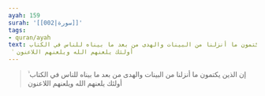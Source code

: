 ```yaml
---
ayah: 159
surah: '[[002|سورة]]'
tags:
- quran/ayah
text: إن الذين يكتمون ما أنزلنا من البينات والهدى من بعد ما بيناه للناس في الكتاب
  ۙ أولئك يلعنهم الله ويلعنهم اللاعنون
---
```

> إن الذين يكتمون ما أنزلنا من البينات والهدى من بعد ما بيناه للناس في الكتاب ۙ أولئك يلعنهم الله ويلعنهم اللاعنون

